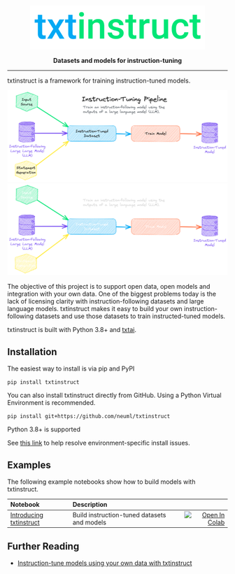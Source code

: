 <p align="center">
    <img src="https://raw.githubusercontent.com/neuml/txtinstruct/master/logo.png"/>
</p>

<p align="center">
    <b>Datasets and models for instruction-tuning</b>
</p>

-------------------------------------------------------------------------------------------------------------------------------------------------------

txtinstruct is a framework for training instruction-tuned models.

![architecture](https://raw.githubusercontent.com/neuml/txtinstruct/master/images/architecture.png#gh-light-mode-only)
![architecture](https://raw.githubusercontent.com/neuml/txtinstruct/master/images/architecture-dark.png#gh-dark-mode-only)

The objective of this project is to support open data, open models and integration with your own data. One of the biggest problems today is the lack of licensing clarity with instruction-following datasets and large language models. txtinstruct makes it easy to build your own instruction-following datasets and use those datasets to train instructed-tuned models.

txtinstruct is built with Python 3.8+ and [txtai](https://github.com/neuml/txtai).

## Installation

The easiest way to install is via pip and PyPI

    pip install txtinstruct

You can also install txtinstruct directly from GitHub. Using a Python Virtual Environment is recommended.

    pip install git+https://github.com/neuml/txtinstruct

Python 3.8+ is supported

See [this link](https://github.com/neuml/txtai#installation) to help resolve environment-specific install issues.

## Examples

The following example notebooks show how to build models with txtinstruct.

| Notebook  | Description  |       |
|:----------|:-------------|------:|
| [Introducing txtinstruct](https://github.com/neuml/txtinstruct/blob/master/examples/01_Introducing_txtinstruct.ipynb) | Build instruction-tuned datasets and models | [![Open In Colab](https://colab.research.google.com/assets/colab-badge.svg)](https://colab.research.google.com/github/neuml/txtinstruct/blob/master/examples/01_Introducing_txtinstruct.ipynb) |

## Further Reading

- [Instruction-tune models using your own data with txtinstruct](https://medium.com/neuml/instruction-tune-models-using-your-own-data-with-txtinstruct-3008d8c8d025)
